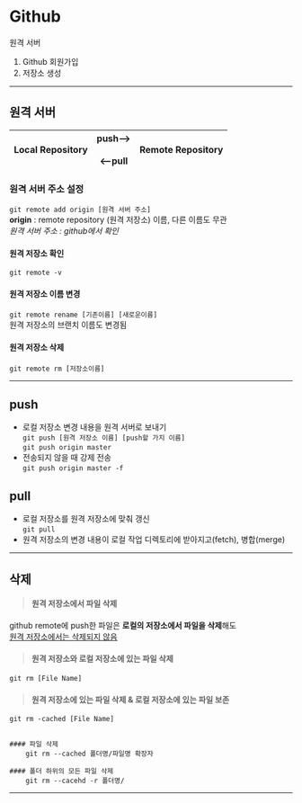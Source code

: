 # Github
원격 서버
1) Github 회원가입
2) 저장소 생성
***

## 원격 서버
Local Repository |push--><br/><br/><--pull|Remote Repository
---|:---:|---

### 원격 서버 주소 설정
`git remote add origin [원격 서버 주소]`<br/>
**origin** : remote repository (원격 저장소) 이름, 다른 이름도 무관<br/>
*원격 서버 주소 : github에서 확인*

#### 원격 저장소 확인
`git remote -v`

#### 원격 저장소 이름 변경
`git remote rename [기존이름] [새로운이름]`<br/>
원격 저장소의 브랜치 이름도 변경됨

#### 원격 저장소 삭제
`git remote rm [저장소이름]`
***

## push
- 로컬 저장소 변경 내용을 원격 서버로 보내기<br/>
  `git push [원격 저장소 이름] [push할 가지 이름]`<br/>
  `git push origin master`<br/>
- 전송되지 않을 때 강제 전송<br/>
  `git push origin master -f`

## pull
- 로컬 저장소를 원격 저장소에 맞춰 갱신<br/>
  `git pull`<br/>
- 원격 저장소의 변경 내용이 로컬 작업 디렉토리에 받아지고(fetch), 병합(merge)
***

## 삭제
> #### 원격 저장소에서 파일 삭제
github remote에 push한 파일은 **로컬의 저장소에서 파일을 삭제**해도<br/>
<u>원격 저장소에서는 삭제되지 않음</u>

> #### 원격 저장소와 로컬 저장소에 있는 파일 삭제
    git rm [File Name]

> #### 원격 저장소에 있는 파일 삭제 & 로컬 저장소에 있는 파일 보존
    git rm -cached [File Name]


    #### 파일 삭제
        git rm --cached 폴더명/파일명 확장자

    #### 폴더 하위의 모든 파일 삭제
        git rm --cacehd -r 폴더명/
***